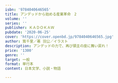 ```yaml
---
isbn: '9784040646565'
title: アンデッドから始める産業革命　2
volume: ''
series: ''
publisher: ＫＡＤＯＫＡＷ
pubdate: '2020-06-25'
cover: 'https://cover.openbd.jp/9784040646565.jpg'
author: 筧千里／著 羽公／イラスト
description: アンデッドの力で、再び領主の座に舞い戻れ！
price: '1300'
genre: ''
target: 一般
format: 単行本
content: 日本文学、小説・物語

---
```

